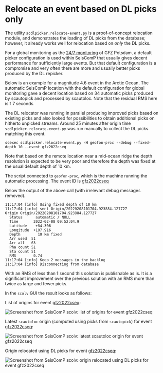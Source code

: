 # Relocate an event based on DL picks only

The utility `scdlpicker.relocate-event.py` is a proof-of-concept relocation module, and demonstrates the loading of DL picks from the database; however, it already works well for relocation based on *only* the DL picks. 

For a global monitoring as the [24/7 monitoring](https://geofon.gfz-potsdam.de/eqinfo/) of GFZ Potsdam, a default picker configuration is used within SeisComP that usually gives decent performance for sufficiently large events. But that default configuration is a compromise and very often there are more and usually better picks produced by the DL repicker.

Below is an example for a magnitude 4.6 event in the Arctic Ocean. The automatic SeisComP location with the default configuration for global monitoring gave a decent location based on 34 automatic picks produced by scautopick and processed by scautoloc. Note that the residual RMS here is 1.7 seconds.

The DL relocator was running in parallel producing improved picks based on existing picks and also looked for possibilities to obtain additional picks on hitherto unpicked streams. Around 25 minutes after origin time `scdlpicker.relocate-event.py` was run manually to collect the DL picks matching this event.

```
scexec scdlpicker.relocate-event.py -H geofon-proc --debug --fixed-depth 10 --event gfz2022cseq
```

Note that based on the remote location near a mid-ocean ridge the depth resolution is expected to be very poor and therefore the depth was fixed at the usual default depth of 10 km.

The script connected to `geofon-proc`, which is the machine running the automatic processing. The event ID is [gfz2022cseq](http://geofon.gfz-potsdam.de/eqinfo/event.php?id=gfz2022cseq)

Below the output of the above call (with irrelevant debug messages removed).

```
11:17:04 [info] Using fixed depth of 10 km
11:17:04 [info] sent Origin/20220208101704.923884.127727
Origin Origin/20220208101704.923884.127727
  Status      automatic / NULL
  Time       2022-02-08 09:52:04.9
  Latitude    +84.306
  Longitude  +107.916
  Depth        10 km fixed
  Arr used  51
  Arr all   63
  Pha count 51
  Sta count 51
  RMS        0.74
11:17:04 [info] Keep 2 messages in the backlog
11:17:04 [info] Disconnecting from database
```

With an RMS of less than 1 second this solution is publishable as is. It is a significant improvement over the previous solution with an RMS more than twice as large and fewer picks.

In the `scolv` GUI the result looks as follows:

List of origins for event [gfz2022cseq](http://geofon.gfz-potsdam.de/eqinfo/event.php?id=gfz2022cseq):

![Screenshot from SeisComP scolv: list of origins for event gfz2022cseq](images/dl-reloc-scolv-1.png)


Latest `scautoloc` origin (computed using picks from `scautopick`) for event [gfz2022cseq](http://geofon.gfz-potsdam.de/eqinfo/event.php?id=gfz2022cseq):

![Screenshot from SeisComP scolv: latest scautoloc origin for event gfz2022cseq](images/dl-reloc-scolv-2-autoloc.png)


Origin relocated using DL picks for event [gfz2022cseq](http://geofon.gfz-potsdam.de/eqinfo/event.php?id=gfz2022cseq):

![Screenshot from SeisComP scolv: origin relocated using DL picks for event gfz2022cseq](images/dl-reloc-scolv-2-dl-relocated.png)
